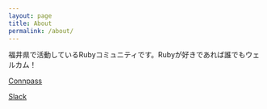 ```yaml
---
layout: page
title: About
permalink: /about/
---
```


福井県で活動しているRubyコミュニティです。Rubyが好きであれば誰でもウェルカム！

[Connpass](http://fukuirb.connpass.com)

[Slack](https://join.slack.com/t/fukuirb/shared_invite/zt-1seay7d9e-uLGoRL4EKhtb94Bm3hlNyA)

[jekyll-organization]: https://github.com/jekyll
